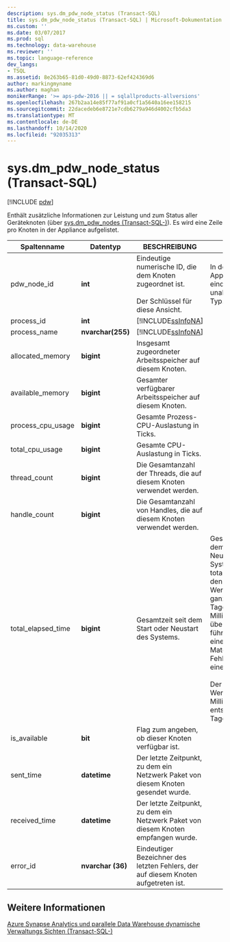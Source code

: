 ```yaml
---
description: sys.dm_pdw_node_status (Transact-SQL)
title: sys.dm_pdw_node_status (Transact-SQL) | Microsoft-Dokumentation
ms.custom: ''
ms.date: 03/07/2017
ms.prod: sql
ms.technology: data-warehouse
ms.reviewer: ''
ms.topic: language-reference
dev_langs:
- TSQL
ms.assetid: 8e263b65-81d0-49d0-8873-62ef424369d6
author: markingmyname
ms.author: maghan
monikerRange: '>= aps-pdw-2016 || = sqlallproducts-allversions'
ms.openlocfilehash: 267b2aa14e85f77af91a0cf1a5640a16ee158215
ms.sourcegitcommit: 22dacedeb6e8721e7cdb6279a946d4002cfb5da3
ms.translationtype: MT
ms.contentlocale: de-DE
ms.lasthandoff: 10/14/2020
ms.locfileid: "92035313"
---
```

# <a name="sysdm_pdw_node_status-transact-sql"></a>sys.dm_pdw_node_status (Transact-SQL)

[!INCLUDE [pdw](../../includes/applies-to-version/pdw.md)]

  Enthält zusätzliche Informationen zur Leistung und zum Status aller Geräteknoten (über [sys.dm_pdw_nodes &#40;Transact-SQL-&#41;](../../relational-databases/system-dynamic-management-views/sys-dm-pdw-nodes-transact-sql.md)). Es wird eine Zeile pro Knoten in der Appliance aufgelistet.  
  
|Spaltenname|Datentyp|BESCHREIBUNG|Range|  
|-----------------|---------------|-----------------|-----------|  
|pdw_node_id|**int**|Eindeutige numerische ID, die dem Knoten zugeordnet ist.<br /><br /> Der Schlüssel für diese Ansicht.|In der gesamten Appliance eindeutig, unabhängig vom Typ.|  
|process_id|**int**|[!INCLUDE[ssInfoNA](../../includes/ssinfona-md.md)]||  
|process_name|**nvarchar(255)**|[!INCLUDE[ssInfoNA](../../includes/ssinfona-md.md)]||  
|allocated_memory|**bigint**|Insgesamt zugeordneter Arbeitsspeicher auf diesem Knoten.||  
|available_memory|**bigint**|Gesamter verfügbarer Arbeitsspeicher auf diesem Knoten.||  
|process_cpu_usage|**bigint**|Gesamte Prozess-CPU-Auslastung in Ticks.||  
|total_cpu_usage|**bigint**|Gesamte CPU-Auslastung in Ticks.||  
|thread_count|**bigint**|Die Gesamtanzahl der Threads, die auf diesem Knoten verwendet werden.||  
|handle_count|**bigint**|Die Gesamtanzahl von Handles, die auf diesem Knoten verwendet werden.||  
|total_elapsed_time|**bigint**|Gesamtzeit seit dem Start oder Neustart des Systems.|Gesamtzeit seit dem Start oder Neustart des Systems. Wenn total_elapsed_time den maximalen Wert für eine ganze Zahl (24,8 Tage in Millisekunden) überschreitet, führt dies zu einem Materialisierungs Fehler aufgrund eines Überlaufs.<br /><br /> Der maximale Wert in Millisekunden entspricht 24,8 Tagen.|  
|is_available|**bit**|Flag zum angeben, ob dieser Knoten verfügbar ist.||  
|sent_time|**datetime**|Der letzte Zeitpunkt, zu dem ein Netzwerk Paket von diesem Knoten gesendet wurde.||  
|received_time|**datetime**|Der letzte Zeitpunkt, zu dem ein Netzwerk Paket von diesem Knoten empfangen wurde.||  
|error_id|**nvarchar (36)**|Eindeutiger Bezeichner des letzten Fehlers, der auf diesem Knoten aufgetreten ist.||  
  
## <a name="see-also"></a>Weitere Informationen  
 [Azure Synapse Analytics und parallele Data Warehouse dynamische Verwaltungs Sichten &#40;Transact-SQL-&#41;](../../relational-databases/system-dynamic-management-views/sql-and-parallel-data-warehouse-dynamic-management-views.md)  
  
  
